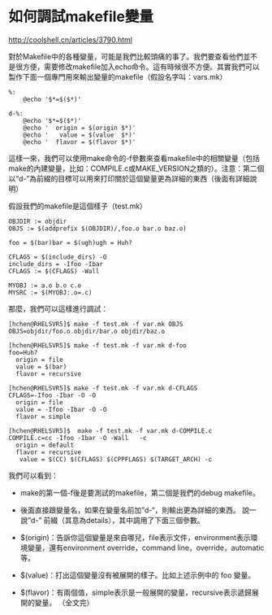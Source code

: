 # 如何調試makefile變量

http://coolshell.cn/articles/3790.html

對於Makefile中的各種變量，可能是我們比較頭痛的事了。我們要查看他們並不是很方便，需要修改makefile加入echo命令。這有時候很不方便。其實我們可以製作下面一個專門用來輸出變量的makefile（假設名字叫：vars.mk）
```
%:
    @echo '$*=$($*)'

d-%:
    @echo '$*=$($*)'
    @echo '  origin = $(origin $*)'
    @echo '   value = $(value  $*)'
    @echo '  flavor = $(flavor $*)'
```

這樣一來，我們可以使用make命令的-f參數來查看makefile中的相關變量（包括make的內建變量，比如：COMPILE.c或MAKE_VERSION之類的）。注意：第二個以“d-”為前綴的目標可以用來打印關於這個變量更為詳細的東西（後面有詳細說明）

假設我們的makefile是這個樣子（test.mk）


```
OBJDIR := objdir
OBJS := $(addprefix $(OBJDIR)/,foo.o bar.o baz.o)

foo = $(bar)bar = $(ugh)ugh = Huh?

CFLAGS = $(include_dirs) -O
include_dirs = -Ifoo -Ibar
CFLAGS := $(CFLAGS) -Wall

MYOBJ := a.o b.o c.o
MYSRC := $(MYOBJ:.o=.c)
```
那麼，我們可以這樣進行調試：

```
[hchen@RHELSVR5]$ make -f test.mk -f var.mk OBJS
OBJS=objdir/foo.o objdir/bar.o objdir/baz.o

[hchen@RHELSVR5]$ make -f test.mk -f var.mk d-foo
foo=Huh?
  origin = file
  value = $(bar)
  flavor = recursive

[hchen@RHELSVR5]$ make -f test.mk -f var.mk d-CFLAGS
CFLAGS=-Ifoo -Ibar -O -O
  origin = file
  value = -Ifoo -Ibar -O -O
  flavor = simple

[hchen@RHELSVR5]$  make -f test.mk -f var.mk d-COMPILE.c
COMPILE.c=cc -Ifoo -Ibar -O -Wall   -c
  origin = default
  flavor = recursive
   value = $(CC) $(CFLAGS) $(CPPFLAGS) $(TARGET_ARCH) -c
```
我們可以看到：

- make的第一個-f後是要測試的makefile，第二個是我們的debug makefile。
- 後面直接跟變量名，如果在變量名前加”d-“，則輸出更為詳細的東西。
說一說”d-” 前綴（其意為details），其中調用了下面三個參數。

- $(origin)：告訴你這個變量是來自哪兒，file表示文件，environment表示環境變量，還有environment override，command line，override，automatic等。
- $(value)：打出這個變量沒有被展開的樣子。比如上述示例中的 foo 變量。
- $(flavor)：有兩個值，simple表示是一般展開的變量，recursive表示遞歸展開的變量。
（全文完）
